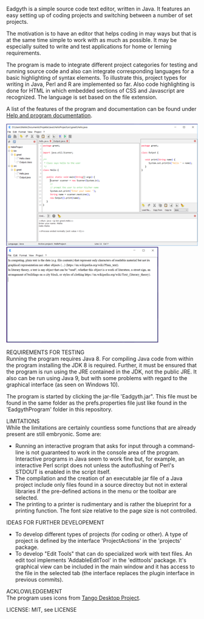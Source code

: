 <p>Eadgyth is a simple source code text editor, written in Java. It features an easy setting
up of coding projects and switching between a number of set projects.
<p>
The motivation is to have an editor that helps coding in may ways but that is at the same time
simple to work with as much as possible. It may be especially suited to write and test
applications for home or lerning requirements.
<p>
The program is made to integrate different project categories for testing and running source
code and also can integrate corresponding languages for a basic highlighting of syntax elements.
To illustrate this, project types for writing in Java, Perl and R are implemented so far. Also
code highlighting is done for HTML in which embedded sections of CSS and Javascript are
recognized. The language is set based on the file extension.
<p>
A list of the features of the program and documentation can be found under
<a href="https://eadgyth.github.io/Programming-Editor/">Help and program documentation</a>.
<p>
<img src="docs/images/Windows10SystemLAF.png" width="600"/>
<img src="docs/images/SimpleEditorView.png" width="400"/>
<br>
<p>
REQUIREMENTS FOR TESTING<br>
Running the program requires Java 8. For compiling Java code from within the program installing
the JDK 8 is required. Further, it must be ensured that the program is run using the JRE contained
in the JDK, not the public JRE. It also can be run using Java 9, but with some problems with regard
to the graphical interface (as seen on Windows 10).
<p>
The program is started by clicking the jar-file 'Eadgyth.jar". This file must be found in the
same folder as the prefs.properties file just like found in the 'EadgythProgram' folder in this
repository.
<p>
LIMITATIONS<br>
While the limitations are certainly countless some functions that are already present are still
embryonic. Some are:
<ul>
<li>Running an interactive program that asks for input through a command-line is not guaranteed
    to work in the console area of the program. Interactive programs in Java seem to work fine but,
    for example, an interactive Perl script does not unless the autoflushing of Perl's STDOUT is
    enabled in the script itself.</li>
<li>The compilation and the creation of an executable jar file of a Java project include only files
    found in a source directoy but not in exteral libraries if the pre-defined actions in the menu
    or the toolbar are selected.</li>
<li>The printing to a printer is rudimentary and is rather the blueprint for a printing function.
    The font size relative to the page size is not controlled.</li>
</ul>
<p>
IDEAS FOR FURTHER DEVELOPEMENT<br>
<ul>
<li>To develop different types of projects (for coding or other). A type of project is defined by
   the interface 'ProjectActions' in the 'projects' package.</li>
<li>To develop "Edit Tools" that can do specialized work with text files. An edit tool implements
   'AddableEditTool' in the 'edittools' package. It's graphical view can be included in the main 
   window and it has access to the file in the selected tab (the interface replaces the plugin
   interface in previous commits).</li>
</ul>
<p>
ACKLOWLEDGEMENT<br>
The program uses icons from
<a href="https://github.com/Distrotech/tango-icon-theme">Tango Desktop Project</a>.
<p>
LICENSE: MIT, see LICENSE<br>
